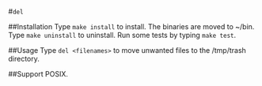 #`del`

##Installation
Type `make install` to install. The binaries are moved to ~/bin.
Type `make uninstall` to uninstall.
Run some tests by typing `make test`.

##Usage
Type `del <filenames>` to move unwanted files to the /tmp/trash directory.

##Support
POSIX.
